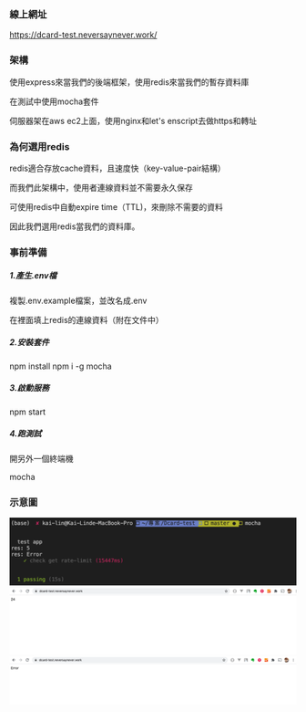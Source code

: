 ### 線上網址
https://dcard-test.neversaynever.work/

### 架構

使用express來當我們的後端框架，使用redis來當我們的暫存資料庫

在測試中使用mocha套件

伺服器架在aws ec2上面，使用nginx和let's enscript去做https和轉址

### 為何選用redis

redis適合存放cache資料，且速度快（key-value-pair結構）

而我們此架構中，使用者連線資料並不需要永久保存

可使用redis中自動expire time（TTL)，來刪除不需要的資料

因此我們選用redis當我們的資料庫。

### 事前準備
##### 1.產生.env檔

複製.env.example檔案，並改名成.env

在裡面填上redis的連線資料（附在文件中）

##### 2.安裝套件

npm install
npm i -g mocha

##### 3.啟動服務

npm start

##### 4.跑測試

開另外一個終端機

mocha

### 示意圖
![alt](https://github.com/neversaynever0502/dcard-test/blob/master/demo/demo1.png)
![alt](https://github.com/neversaynever0502/dcard-test/blob/master/demo/demo2.png)
![alt](https://github.com/neversaynever0502/dcard-test/blob/master/demo/demo3.png)